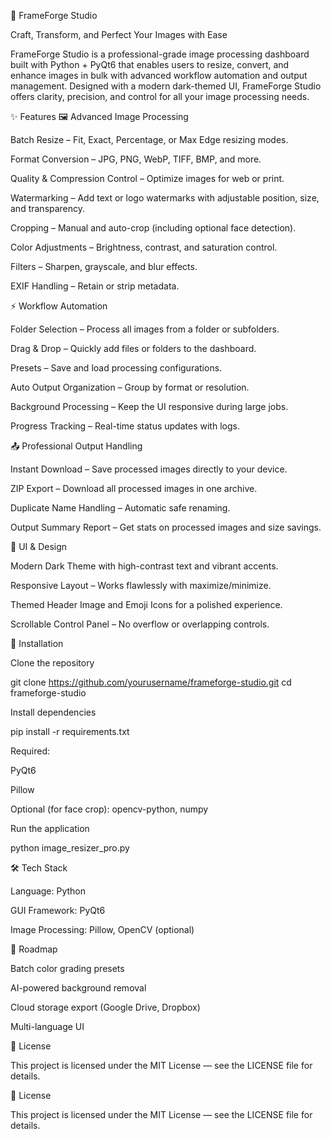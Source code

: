 📸 FrameForge Studio

Craft, Transform, and Perfect Your Images with Ease

FrameForge Studio is a professional-grade image processing dashboard built with Python + PyQt6 that enables users to resize, convert, and enhance images in bulk with advanced workflow automation and output management. Designed with a modern dark-themed UI, FrameForge Studio offers clarity, precision, and control for all your image processing needs.

✨ Features
🖼️ Advanced Image Processing

Batch Resize – Fit, Exact, Percentage, or Max Edge resizing modes.

Format Conversion – JPG, PNG, WebP, TIFF, BMP, and more.

Quality & Compression Control – Optimize images for web or print.

Watermarking – Add text or logo watermarks with adjustable position, size, and transparency.

Cropping – Manual and auto-crop (including optional face detection).

Color Adjustments – Brightness, contrast, and saturation control.

Filters – Sharpen, grayscale, and blur effects.

EXIF Handling – Retain or strip metadata.

⚡ Workflow Automation

Folder Selection – Process all images from a folder or subfolders.

Drag & Drop – Quickly add files or folders to the dashboard.

Presets – Save and load processing configurations.

Auto Output Organization – Group by format or resolution.

Background Processing – Keep the UI responsive during large jobs.

Progress Tracking – Real-time status updates with logs.

📤 Professional Output Handling

Instant Download – Save processed images directly to your device.

ZIP Export – Download all processed images in one archive.

Duplicate Name Handling – Automatic safe renaming.

Output Summary Report – Get stats on processed images and size savings.

🎨 UI & Design

Modern Dark Theme with high-contrast text and vibrant accents.

Responsive Layout – Works flawlessly with maximize/minimize.

Themed Header Image and Emoji Icons for a polished experience.

Scrollable Control Panel – No overflow or overlapping controls.

🚀 Installation

Clone the repository

git clone https://github.com/yourusername/frameforge-studio.git
cd frameforge-studio


Install dependencies

pip install -r requirements.txt


Required:

PyQt6

Pillow

Optional (for face crop): opencv-python, numpy

Run the application

python image_resizer_pro.py

🛠️ Tech Stack

Language: Python

GUI Framework: PyQt6

Image Processing: Pillow, OpenCV (optional)

📌 Roadmap

 Batch color grading presets

 AI-powered background removal

 Cloud storage export (Google Drive, Dropbox)

 Multi-language UI
 
📜 License

This project is licensed under the MIT License — see the LICENSE file for details.

📜 License

This project is licensed under the MIT License — see the LICENSE file for details.
